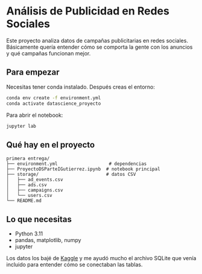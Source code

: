 # Análisis de Publicidad en Redes Sociales

Este proyecto analiza datos de campañas publicitarias en redes sociales. Básicamente quería entender cómo se comporta la gente con los anuncios y qué campañas funcionan mejor.

## Para empezar

Necesitas tener conda instalado. Después creas el entorno:

```bash
conda env create -f environment.yml
conda activate datascience_proyecto
```

Para abrir el notebook:
```bash
jupyter lab
```

## Qué hay en el proyecto

```
primera entrega/
├── environment.yml                   # dependencias
├── ProyectoDSParteIGutierrez.ipynb  # notebook principal
├── storage/                         # datos CSV
│   ├── ad_events.csv
│   ├── ads.csv
│   ├── campaigns.csv
│   └── users.csv
└── README.md
```

## Lo que necesitas

- Python 3.11
- pandas, matplotlib, numpy
- jupyter

Los datos los bajé de [Kaggle](https://www.kaggle.com/datasets/alperenmyung/social-media-advertisement-performance) y me ayudó mucho el archivo SQLite que venía incluido para entender cómo se conectaban las tablas.